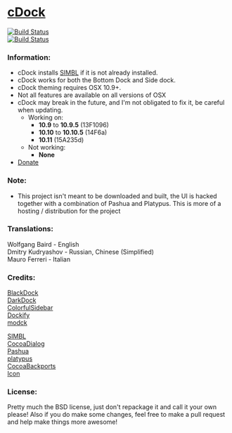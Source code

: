 # [cDock](http://w0lfschild.github.io/pages/cdock.html)


[![Build Status](https://img.shields.io/github/release/w0lfschild/cDock.svg)](https://github.com/w0lfschild/cDock/releases/latest)   
[![Build Status](https://img.shields.io/github/downloads/w0lfschild/cDock/latest/total.svg)]()    

### Information:
* cDock installs [SIMBL](http://www.culater.net/software/SIMBL/SIMBL.php) if it is not already installed.
* cDock works for both the Bottom Dock and Side dock.
* cDock theming requires OSX 10.9+.
* Not all features are available on all versions of OSX
* cDock may break in the future, and I'm not obligated to fix it, be careful when updating.
	* Working on:
	    * **10.9** to **10.9.5** (13F1096)
	    * **10.10** to **10.10.5** (14F6a)
	    * **10.11** (15A235d)
	* Not working:
		* **None**
* [Donate](http://w0lfschild.github.io/pages/donate.html)

### Note:
* This project isn't meant to be downloaded and built, the UI is hacked together with a combination of Pashua and Platypus. This is more of a hosting / distribution for the project

### Translations:
Wolfgang Baird - English    
Dmitry Kudryashov - Russian, Chinese (Simplified)    
Mauro Ferreri - Italian    

### Credits:
[BlackDock](http://cooviewerzoom.web.fc2.com/blackdock)    
[DarkDock](http://github.com/b3ll/DarkDock)    
[ColorfulSidebar](http://cooviewerzoom.web.fc2.com/)    
[Dockify](https://github.com/alexzielenski/dockify)    
[modck](https://github.com/mstg/Modck)    

[SIMBL](http://www.culater.net/software/SIMBL/SIMBL.php)    
[CocoaDialog](http://mstratman.github.io/cocoadialog/)    
[Pashua](http://bluem.net/en/mac/pashua/)    
[platypus](http://sveinbjorn.org/platypus)    
[CocoaBackports](http://github.com/petroules/CocoaBackports)    
[Icon](http://scafer31000.deviantart.com)    

### License:
Pretty much the BSD license, just don't repackage it and call it your own please!
Also if you do make some changes, feel free to make a pull request and help make things more awesome!
